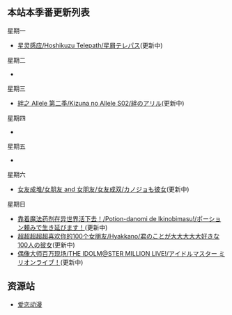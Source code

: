 ## 本站本季番更新列表

星期一

- [星灵感应/Hoshikuzu Telepath/星屑テレパス](https://hoshitele-anime.com/)(更新中)

星期二

- 

星期三

- [絆之 Allele 第二季/Kizuna no Allele S02/絆のアリル](https://kizunanoallele.com/)(更新中)

星期四

-

星期五

-

星期六

- [女友成堆/女朋友 and 女朋友/女友成双/カノジョも彼女](https://kanokano-anime.com/)(更新中)

星期日

- [靠着魔法药剂在异世界活下去！/Potion-danomi de Ikinobimasu!/ポーション頼みで生き延びます！](https://potion-anime.com/)(更新中)
- [超超超超超喜欢你的100个女朋友/Hyakkano/君のことが大大大大大好きな100人の彼女](https://hyakkano.com/)(更新中)
- [偶像大师百万现场/THE IDOLM@STER MILLION LIVE!/アイドルマスター ミリオンライブ！](https://idolmaster-official.jp/)(更新中)

## 资源站

- [爱恋动漫](https://www.kisssub.org/)
